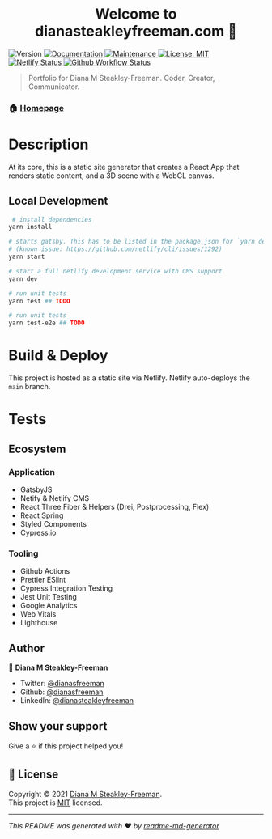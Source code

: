 <h1 align="center">Welcome to dianasteakleyfreeman.com 👋</h1>
<p>
  <img alt="Version" src="https://img.shields.io/badge/version-2.1.0-blue.svg?cacheSeconds=2592000" />
  <a href="https://github.com/dianasfreeman/dianasteakelyfreeman.com#readme" target="_blank">
    <img alt="Documentation" src="https://img.shields.io/badge/documentation-yes-brightgreen.svg" />
  </a>
  <a href="https://github.com/dianasfreeman/dianasteakelyfreeman.com/graphs/commit-activity" target="_blank">
    <img alt="Maintenance" src="https://img.shields.io/badge/Maintained%3F-yes-green.svg" />
  </a>
  <a href="https://github.com/dianasfreeman/dianasteakelyfreeman.com/blob/master/LICENSE" target="_blank">
    <img alt="License: MIT" src="https://img.shields.io/github/license/dianasfreeman/dianasteakleyfreeman.com" />
  </a>
  <a href="https://api.netlify.com/api/v1/badges/7b5f4c1a-c979-4652-aacf-05076bfa2989/deploy-status" target="_blank">
    <img alt="Netlify Status" src="https://api.netlify.com/api/v1/badges/7b5f4c1a-c979-4652-aacf-05076bfa2989/deploy-status" />
  </a>
  <a href="https://github.com/dianafreeman/dianasteakleyfreeman.com/workflows/main_deploy/badge.svg" target="_blank">
    <img alt="Github Workflow Status" src="https://github.com/dianafreeman/dianasteakleyfreeman.com/workflows/main_deploy/badge.svg" />
  </a>

</p>

> Portfolio for Diana M Steakley-Freeman. Coder, Creator, Communicator.

### 🏠 [Homepage](https://dianasteakleyfreeman.com)

# Description

At its core, this is a static site generator that creates a React App that renders static content, and a 3D scene with a WebGL canvas.

## Local Development

```sh
 # install dependencies
yarn install

# starts gatsby. This has to be listed in the package.json for `yarn dev` to work
# (known issue: https://github.com/netlify/cli/issues/1292)
yarn start

# start a full netlify development service with CMS support
yarn dev

# run unit tests
yarn test ## TODO

# run unit tests
yarn test-e2e ## TODO
```

# Build & Deploy

This project is hosted as a static site via Netlify. Netlify auto-deploys the `main` branch.

# Tests

## Ecosystem

### Application

- GatsbyJS
- Netify & Netlify CMS
- React Three Fiber & Helpers (Drei, Postprocessing, Flex)
- React Spring
- Styled Components
- Cypress.io

### Tooling

- Github Actions
- Prettier ESlint
- Cypress Integration Testing
- Jest Unit Testing
- Google Analytics
- Web Vitals
- Lighthouse

## Author

👤 **Diana M Steakley-Freeman**

- Twitter: [@dianasfreeman](https://twitter.com/dianasfreeman)
- Github: [@dianasfreeman](https://github.com/dianasfreeman)
- LinkedIn: [@dianasteakleyfreeman](https://linkedin.com/in/dianasteakleyfreeman)

## Show your support

Give a ⭐️ if this project helped you!

## 📝 License

Copyright © 2021 [Diana M Steakley-Freeman](https://github.com/dianasfreeman).<br />
This project is [MIT](https://github.com/dianasfreeman/dianasteakelyfreeman.com/blob/master/LICENSE) licensed.

---

_This README was generated with ❤️ by [readme-md-generator](https://github.com/kefranabg/readme-md-generator)_
